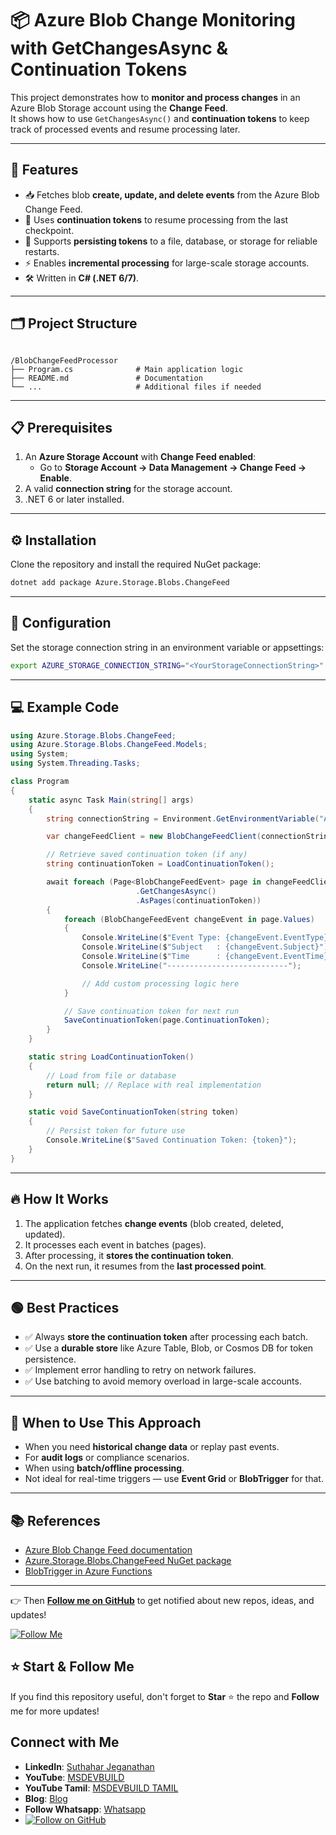 
# 📦 Azure Blob Change Monitoring with GetChangesAsync & Continuation Tokens

This project demonstrates how to **monitor and process changes** in an Azure Blob Storage account using the **Change Feed**.  
It shows how to use `GetChangesAsync()` and **continuation tokens** to keep track of processed events and resume processing later.

---

## 🚀 Features
- 📥 Fetches blob **create, update, and delete events** from the Azure Blob Change Feed.
- 🔁 Uses **continuation tokens** to resume processing from the last checkpoint.
- 💾 Supports **persisting tokens** to a file, database, or storage for reliable restarts.
- ⚡ Enables **incremental processing** for large-scale storage accounts.
- 🛠 Written in **C# (.NET 6/7)**.

---

## 🗂 Project Structure
```

/BlobChangeFeedProcessor
├── Program.cs              # Main application logic
├── README.md               # Documentation
└── ...                     # Additional files if needed

````

---

## 📋 Prerequisites
1. An **Azure Storage Account** with **Change Feed enabled**:
   - Go to **Storage Account → Data Management → Change Feed → Enable**.
2. A valid **connection string** for the storage account.
3. .NET 6 or later installed.

---

## ⚙️ Installation
Clone the repository and install the required NuGet package:

```bash
dotnet add package Azure.Storage.Blobs.ChangeFeed
````

---

## 🔑 Configuration

Set the storage connection string in an environment variable or appsettings:

```bash
export AZURE_STORAGE_CONNECTION_STRING="<YourStorageConnectionString>"
```

---

## 💻 Example Code

```csharp
using Azure.Storage.Blobs.ChangeFeed;
using Azure.Storage.Blobs.ChangeFeed.Models;
using System;
using System.Threading.Tasks;

class Program
{
    static async Task Main(string[] args)
    {
        string connectionString = Environment.GetEnvironmentVariable("AZURE_STORAGE_CONNECTION_STRING");

        var changeFeedClient = new BlobChangeFeedClient(connectionString);

        // Retrieve saved continuation token (if any)
        string continuationToken = LoadContinuationToken();

        await foreach (Page<BlobChangeFeedEvent> page in changeFeedClient
                            .GetChangesAsync()
                            .AsPages(continuationToken))
        {
            foreach (BlobChangeFeedEvent changeEvent in page.Values)
            {
                Console.WriteLine($"Event Type: {changeEvent.EventType}");
                Console.WriteLine($"Subject   : {changeEvent.Subject}");
                Console.WriteLine($"Time      : {changeEvent.EventTime}");
                Console.WriteLine("---------------------------");

                // Add custom processing logic here
            }

            // Save continuation token for next run
            SaveContinuationToken(page.ContinuationToken);
        }
    }

    static string LoadContinuationToken()
    {
        // Load from file or database
        return null; // Replace with real implementation
    }

    static void SaveContinuationToken(string token)
    {
        // Persist token for future use
        Console.WriteLine($"Saved Continuation Token: {token}");
    }
}
```

---

## 🔥 How It Works

1. The application fetches **change events** (blob created, deleted, updated).
2. It processes each event in batches (pages).
3. After processing, it **stores the continuation token**.
4. On the next run, it resumes from the **last processed point**.

---

## 🟢 Best Practices

* ✅ Always **store the continuation token** after processing each batch.
* ✅ Use a **durable store** like Azure Table, Blob, or Cosmos DB for token persistence.
* ✅ Implement error handling to retry on network failures.
* ✅ Use batching to avoid memory overload in large-scale accounts.

---

## 🧩 When to Use This Approach

* When you need **historical change data** or replay past events.
* For **audit logs** or compliance scenarios.
* When using **batch/offline processing**.
* Not ideal for real-time triggers — use **Event Grid** or **BlobTrigger** for that.

---

## 📚 References

* [Azure Blob Change Feed documentation](https://learn.microsoft.com/azure/storage/blobs/storage-blob-change-feed)
* [Azure.Storage.Blobs.ChangeFeed NuGet package](https://www.nuget.org/packages/Azure.Storage.Blobs.ChangeFeed)
* [BlobTrigger in Azure Functions](https://learn.microsoft.com/azure/azure-functions/functions-bindings-storage-blob-trigger)

---
👉 Then **[Follow me on GitHub](https://github.com/jssuthahar)** to get notified about new repos, ideas, and updates!

[![Follow Me](https://img.shields.io/github/followers/jssuthahar?label=Follow&style=social)](https://github.com/jssuthahar)

## ⭐ Start & Follow Me
If you find this repository useful, don't forget to **Star** ⭐ the repo and **Follow** me for more updates!

 ## Connect with Me
- **LinkedIn**: [Suthahar Jeganathan](https://www.linkedin.com/in/jssuthahar/)
- **YouTube**: [MSDEVBUILD](https://www.youtube.com/@MSDEVBUILD)
- **YouTube Tamil**: [MSDEVBUILD TAMIL](https://www.youtube.com/@MSDEVBUILDTamil)
- **Blog**: [Blog](https://www.msdevbuild.com/)
- **Follow Whatsapp**: [Whatsapp](https://www.whatsapp.com/channel/0029Va5j2rHEFeXcTlUhQB0J)
- [![Follow on GitHub](https://img.shields.io/github/followers/jssuthahar?label=Follow&style=social)](https://github.com/jssuthahar)


